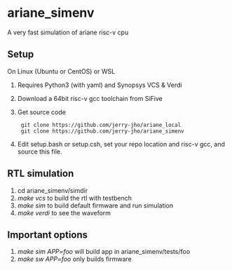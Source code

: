 # ariane_simenv
A very fast simulation of ariane risc-v cpu 

## Setup

On Linux (Ubuntu or CentOS) or WSL

1. Requires Python3 (with yaml) and Synopsys VCS & Verdi
2. Download a 64bit risc-v gcc toolchain from SiFive
3. Get source code

		git clone https://github.com/jerry-jho/ariane_local
		git clone https://github.com/jerry-jho/ariane_simenv
  
4. Edit setup.bash or setup.csh, set your repo location and risc-v gcc, and source this file.

## RTL simulation

1. cd ariane_simenv/simdir
2. *make vcs* to build the rtl with testbench
3. *make sim* to build default firmware and run simulation
4. *make verdi* to see the waveform

## Important options

1. *make sim APP=foo* will build app in ariane_simenv/tests/foo
2. *make sw APP=foo* only builds firmware

